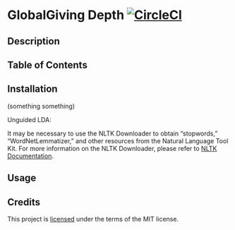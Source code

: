 # GlobalGiving Depth [![CircleCI](https://circleci.com/gh/hack4impact-uiuc/globalgiving-depth.svg?style=svg)](https://circleci.com/gh/hack4impact-uiuc/globalgiving-depth)

## Description

## Table of Contents

## Installation

(something something)

Unguided LDA:

It may be necessary to use the NLTK Downloader to obtain “stopwords,” “WordNetLemmatizer,” and other resources from the Natural Language Tool Kit. 
For more information on the NLTK Downloader, please refer to [NLTK Documentation](https://www.nltk.org/data.html).

## Usage

## Credits

This project is [licensed](LICENSE) under the terms of the MIT license.
